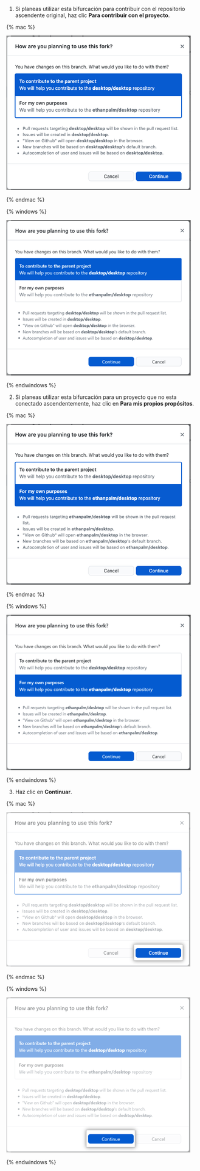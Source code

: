 1. Si planeas utilizar esta bifurcación para contribuir con el repositorio ascendente original, haz clic **Para contribuir con el proyecto**.

  {% mac %}

  ![Opción del menú de contribuir con el proyecto padre](/assets/images/help/desktop/mac-fork-options-prompt.png)

  {% endmac %}

  {% windows %}

  ![Opción del menú de contribuir con el proyecto padre](/assets/images/help/desktop/windows-fork-options-prompt.png)

  {% endwindows %}

2. Si planeas utilizar esta bifurcación para un proyecto que no esta conectado ascendentemente, haz clic en **Para mis propios propósitos**.

  {% mac %}

  ![Opción de menú de contribuir con un proyecto independiente](/assets/images/help/desktop/mac-fork-own-purposes.png)

  {% endmac %}

  {% windows %}

  ![Opción de menú de contribuir con un proyecto independiente](/assets/images/help/desktop/windows-fork-own-purposes.png)

  {% endwindows %}

3. Haz clic en **Continuar**.

  {% mac %}

  ![El botón de continuar](/assets/images/help/desktop/mac-forking-continue.png)

  {% endmac %}

  {% windows %}

  ![El botón de continuar](/assets/images/help/desktop/windows-forking-continue.png)

  {% endwindows %}
  